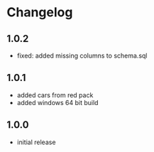 # Changelog

## 1.0.2

* fixed: added missing columns to schema.sql

## 1.0.1

* added cars from red pack
* added windows 64 bit build

## 1.0.0

* initial release
